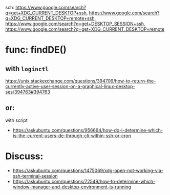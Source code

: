 sch: https://www.google.com/search?q=get+XDG_CURRENT_DESKTOP+ssh, https://www.google.com/search?q=XDG_CURRENT_DESKTOP+remote+ssh, https://www.google.com/search?q=get+DESKTOP_SESSION+ssh, https://www.google.com/search?q=get+XDG_CURRENT_DESKTOP+remote

# func: findDE()
## with `loginctl`
https://unix.stackexchange.com/questions/394709/how-to-return-the-currently-active-user-session-on-a-graphical-linux-desktop-ses/394763#394763

## or:
with script
- https://askubuntu.com/questions/956664/how-do-i-determine-which-is-the-current-users-de-through-cli-within-ssh-or-cron

# Discuss:
- https://askubuntu.com/questions/1475069/xdg-open-not-working-via-ssh-terminal-session
- https://askubuntu.com/questions/72549/how-to-determine-which-window-manager-and-desktop-environment-is-running
